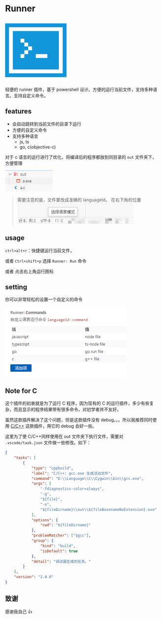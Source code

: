 # Runner

![logo](images/terminal.png)

轻便的 runner 插件，基于 powershell 设计。方便的运行当前文件，支持多种语言。支持自定义命令。

## features

- 会自动跳转到当前文件的目录下运行
- 方便的自定义命令
- 支持多种语言
  - js, ts
  - go, c(objective-c)

对于 c 语言的运行进行了优化，将编译后的程序都放到同目录的 `out` 文件夹下，方便管理

![show](images/2023-03-31-23-35-18.png)

> 需要注意的是，文件要改成准确的 languageId。
> 在右下角的位置
> ![languageId](images/2023-03-31-22-40-58.png)

## usage

`ctrl+alt+r`：快捷键运行当前文件，

或者 `Ctrl+shift+p` 选择 `Runner: Run` 命令

或者 点击右上角运行图标

## setting

你可以非常轻松的设置一个自定义的命令

![setting](images/2023-03-31-23-40-52.png)

## Note for C

这个插件的初衷就是为了运行 C 程序，因为现有的 C 的运行插件，多少有些复杂，而且显示的程序结果带有很多命令，对初学者并不友好。

虽然这款插件解决了这个问题，但是这款插件没有 debug。。。所以我推荐同时使用 [C/C++](https://marketplace.visualstudio.com/items?itemName=ms-vscode.cpptools) 这款插件，用它的 debug 会好一些。

这里为了使 C/C++同样使用在 out 文件夹下执行文件，需要对 `.vscode/task.json` 文件做一些修改。如下：

```json
{
	"tasks": [
		{
			"type": "cppbuild",
			"label": "C/C++: gcc.exe 生成活动文件",
			"command": "D:\\Language\\C\\Cygwin\\bin\\gcc.exe",
			"args": [
				"-fdiagnostics-color=always",
				"-g",
				"${file}",
				"-o",
				"${fileDirname}\\out\\${fileBasenameNoExtension}.exe"
			],
			"options": {
				"cwd": "${fileDirname}"
			},
			"problemMatcher": ["$gcc"],
			"group": {
				"kind": "build",
				"isDefault": true
			},
			"detail": "调试器生成的任务。"
		}
	],
	"version": "2.0.0"
}
```

## 致谢

感谢我自己 👍
